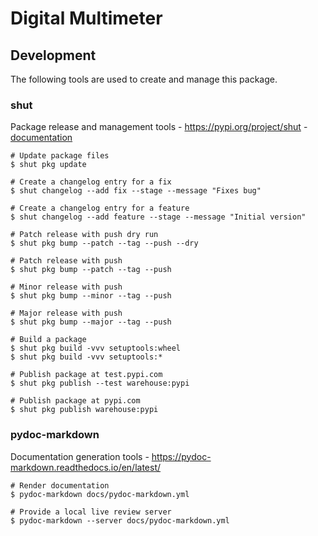 # Digital Multimeter

## Development
The following tools are used to create and manage this package.

### shut 
Package release and management tools - https://pypi.org/project/shut - [documentation](https://github.com/NiklasRosenstein/shut/blob/develop/docs/docs/index.md)
```shell script
# Update package files
$ shut pkg update

# Create a changelog entry for a fix
$ shut changelog --add fix --stage --message "Fixes bug"

# Create a changelog entry for a feature
$ shut changelog --add feature --stage --message "Initial version"

# Patch release with push dry run
$ shut pkg bump --patch --tag --push --dry

# Patch release with push
$ shut pkg bump --patch --tag --push

# Minor release with push
$ shut pkg bump --minor --tag --push

# Major release with push
$ shut pkg bump --major --tag --push

# Build a package
$ shut pkg build -vvv setuptools:wheel
$ shut pkg build -vvv setuptools:*

# Publish package at test.pypi.com
$ shut pkg publish --test warehouse:pypi

# Publish package at pypi.com
$ shut pkg publish warehouse:pypi
```

### pydoc-markdown
Documentation generation tools - https://pydoc-markdown.readthedocs.io/en/latest/
```shell script
# Render documentation
$ pydoc-markdown docs/pydoc-markdown.yml 

# Provide a local live review server 
$ pydoc-markdown --server docs/pydoc-markdown.yml
```
